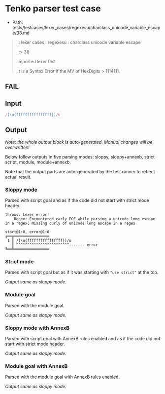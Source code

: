 # Tenko parser test case

- Path: tests/testcases/lexer_cases/regexesu/charclass_unicode_variable_escape/38.md

> :: lexer cases : regexesu : charclass unicode variable escape
>
> ::> 38
>
> Imported lexer test
>
> It is a Syntax Error if the MV of HexDigits > 1114111.

## FAIL

## Input

`````js
/[\u{ffffffffffffffff}]/u
`````

## Output

_Note: the whole output block is auto-generated. Manual changes will be overwritten!_

Below follow outputs in five parsing modes: sloppy, sloppy+annexb, strict script, module, module+annexb.

Note that the output parts are auto-generated by the test runner to reflect actual result.

### Sloppy mode

Parsed with script goal and as if the code did not start with strict mode header.

`````
throws: Lexer error!
    Regex: Encountered early EOF while parsing a unicode long escape in a regex; Missing curly of unicode long escape in a regex

start@1:0, error@1:0
╔══╦════════════════
 1 ║ /[\u{ffffffffffffffff}]/u
   ║ ^^^^^^^^^^^^^^^^^^^^^^^^------- error
╚══╩════════════════

`````

### Strict mode

Parsed with script goal but as if it was starting with `"use strict"` at the top.

_Output same as sloppy mode._

### Module goal

Parsed with the module goal.

_Output same as sloppy mode._

### Sloppy mode with AnnexB

Parsed with script goal with AnnexB rules enabled and as if the code did not start with strict mode header.

_Output same as sloppy mode._

### Module goal with AnnexB

Parsed with the module goal with AnnexB rules enabled.

_Output same as sloppy mode._
